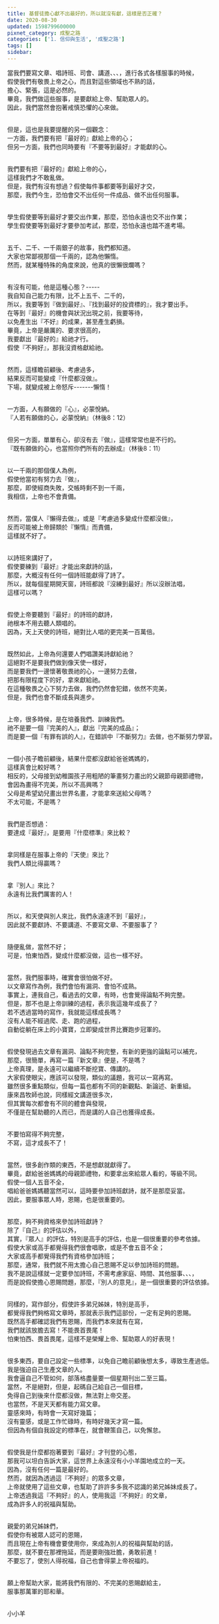 ```yaml
---
title: 基督徒擔心獻不出最好的，所以就沒有獻，這樣是否正確？
date: 2020-08-30
updated: 1598799600000
pixnet_category: 成聖之路
categories: ['1. 信仰與生活', '成聖之路']
tags: []
sidebar: 
---
```


<p>當我們要寫文章、唱詩班、司會、講道、、、，進行各式各樣服事的時候，<br/>
假使我們有敬畏上帝之心，而且對這些領域也不熟的話，<br/>
擔心、緊張，這是必然的。<br/>
畢竟，我們做這些服事，是要獻給上帝、幫助眾人的。<br/>
因此，我們當然會抱著戒慎恐懼的心來做。</p>
<p><br/>
但是，這也是我要提醒的另一個觀念：<br/>
一方面，我們要有把『最好的』獻給上帝的心；<br/>
但另一方面，我們也同時要有『不要等到最好』才能獻的心。</p>
<p><br/>
我們要有把『最好的』獻給上帝的心，<br/>
這樣我們才不敢亂做。<br/>
但是，我們有沒有想過？假使每件事都要等到最好才交，<br/>
那麼，我們今生，恐怕會交不出任何一件成品、做不出任何服事。</p>
<p><br/>
學生假使要等到最好才要交出作業，那麼，恐怕永遠也交不出作業；<br/>
學生假使要等到最好才要參加考試，那麼，恐怕永遠也踏不進考場。</p>
<p><br/>
五千、二千、一千兩銀子的故事，我們都知道。<br/>
大家也常鄙視那個一千兩的，認為他懶惰。<br/>
然而，就某種特殊的角度來說，他真的很懶很爛嗎？</p>
<p><br/>
有沒有可能，他是這種心態？-----<br/>
我自知自己能力有限，比不上五千、二千的，<br/>
所以，我要等到『做到最好』、『找到最好的投資標的』，我才要出手。<br/>
在等到『最好』的機會與狀況出現之前，我要等待，<br/>
以免產生出『不好』的成果，甚至產生虧損。<br/>
畢竟，上帝是嚴厲的、要求很高的，<br/>
我要獻出『最好的』給祂才行。<br/>
假使『不夠好』，那我沒資格獻給祂。</p>
<p><br/>
然而，這樣瞻前顧後、考慮過多，<br/>
結果反而可能變成『什麼都沒做』。<br/>
下場，就變成被上帝怒斥-------懶惰！</p>
<p><br/>
一方面，人有願做的『心』，必蒙悅納。<br/>
『人若有願做的心，必蒙悅納』（林後8：12）</p>
<p><br/>
但另一方面，單單有心，卻沒有去『做』，這樣常常也是不行的。<br/>
『既有願做的心，也當照你們所有的去辦成』（林後8：11）</p>
<p><br/>
以一千兩的那個僕人為例，<br/>
假使他當初有努力去『做』，<br/>
那麼，即使經商失敗，交帳時剩不到一千兩，<br/>
我相信，上帝也不會責備。</p>
<p><br/>
然而，當僕人『懶得去做』，或是『考慮過多變成什麼都沒做』，<br/>
反而可能被上帝歸類於『懶惰』而責備，<br/>
這樣就不好了。</p>
<p><br/>
以詩班來講好了，<br/>
假使要練到『最好』才能出來獻詩的話，<br/>
那麼，大概沒有任何一個詩班能獻得了詩了。<br/>
所以，就每個星期開天窗，詩班都說『沒練到最好』所以沒辦法唱，<br/>
這樣可以嗎？</p>
<p><br/>
假使上帝要聽到『最好』的詩班的獻詩，<br/>
祂根本不用去聽人類唱的。<br/>
因為，天上天使的詩班，絕對比人唱的更完美一百萬倍。</p>
<p><br/>
既然如此，上帝為何還要人們唱讚美詩獻給祂？<br/>
這絕對不是要我們做到像天使一樣好，<br/>
而是要我們一邊懷著敬畏祂的心，一邊努力去做，<br/>
把那有限程度下的好，拿來獻給祂。<br/>
在這種敬畏之心下努力去做，我們仍然會犯錯，依然不完美，<br/>
但是，我們也會不斷成長與進步。</p>
<p><br/>
上帝，很多時候，是在培養我們、訓練我們。<br/>
祂不是要一個『完美的人』，獻出『完美的成品』；<br/>
而是要一個『有罪有誤的人』，在錯誤中『不斷努力』去做，也不斷努力學習。</p>
<p><br/>
一個小孩子瞻前顧後，結果什麼都沒獻給爸爸媽媽的，<br/>
這樣真會比較好嗎？<br/>
相反的，父母接到幼稚園孩子用粗陋的筆畫努力畫出的父親節母親節禮物，<br/>
會因為畫得不完美，所以不高興嗎？<br/>
父母是希望幼兒畫出世界名畫，才能拿來送給父母嗎？<br/>
不太可能，不是嗎？</p>
<p><br/>
我們是否想過：<br/>
要達成『最好』，是要用『什麼標準』來比較？</p>
<p><br/>
拿同樣是在服事上帝的『天使』來比？<br/>
我們人類比得贏嗎？</p>
<p><br/>
拿『別人』來比？<br/>
永遠有比我們厲害的人！</p>
<p><br/>
所以，和天使與別人來比，我們永遠達不到『最好』，<br/>
因此就不要獻詩、不要講道、不要寫文章、不要服事了？</p>
<p><br/>
隨便亂做，當然不好；<br/>
可是，怕東怕西，變成什麼都沒做，這也一樣不好。</p>
<p><br/>
當然，我們服事時，確實會很怕做不好。<br/>
以文章寫作為例，我們會怕有漏洞、會怕不成熟。<br/>
事實上，連我自己，看過去的文章，有時，也會覺得論點不夠完整。<br/>
但是，那不也是上帝訓練的過程，表示我這幾年成長了？<br/>
若不透過當時的寫作，我就能這樣成長嗎？<br/>
沒有人能不經過爬、走、跑的過程，<br/>
自動從躺在床上的小寶寶，立即變成世界比賽跑步冠軍的。</p>
<p><br/>
假使發現過去文章有漏洞、論點不夠完整，有新的更強的論點可以補充，<br/>
那麼，很簡單，再寫一篇『新文章』便是，不是嗎？<br/>
上帝真理，是永遠可以繼續不斷挖寶、傳講的。<br/>
大家假使眼尖，應該可以發現，類似的議題，我可以一寫再寫。<br/>
雖然很多重點類似，但每一篇也都有不同的新觀點、新論述、新重組。<br/>
康來昌牧師也說，同樣經文講道很多次，<br/>
但其實每次都會有不同的體會與發現，<br/>
不僅是在幫助聽的人而已，而是講的人自己也獲得成長。</p>
<p><br/>
不要怕寫得不夠完整，<br/>
不寫，這才成長不了！</p>
<p><br/>
當然，很多創作類的東西，不是想獻就獻得了。<br/>
畢竟，獻給爸爸媽媽的母親節禮物，和要拿出來給眾人看的，等級不同。<br/>
假使一個人五音不全，<br/>
唱給爸爸媽媽聽當然可以，這時要參加詩班獻詩，就不是那麼妥當。<br/>
因此，要服事眾人時，恩賜，也是很重要的。</p>
<p><br/>
那麼，夠不夠資格來參加詩班獻詩？<br/>
除了『自己』的評估以外，<br/>
其實，『眾人』的評估，特別是高手的評估，也是一個很重要的參考依據。<br/>
假使大家或高手都覺得我們很會唱歌，或是不會五音不全；<br/>
大家或高手都覺得我們有資格參加詩班；<br/>
那麼，通常，我們就不用太擔心自己恩賜不足以參加詩班的問題。<br/>
我不是說這樣就一定要參加詩班，不需考慮家庭、時間、其他服事、、、，<br/>
而是說假使擔心恩賜問題，那麼，『別人的意見』，是一個很重要的評估依據。</p>
<p><br/>
同樣的，寫作部分，假使許多弟兄姊妹，特別是高手，<br/>
都覺得我們夠格寫文章時，那就表示我們這部份，一定有足夠的恩賜。<br/>
既然高手都確認我們有恩賜，而我們本來就有在寫，<br/>
我們就該放膽去寫！不能畏首畏尾！<br/>
怕東怕西、畏首畏尾，這樣不是榮耀上帝、幫助眾人的好表現！</p>
<p><br/>
很多東西，要自己設定一些標準，以免自己瞻前顧後想太多，導致生產過低。<br/>
我是強迫自己生產文章的人。<br/>
我會逼自己不管如何，部落格盡量要一個星期刊出二至三篇。<br/>
當然，不是絕對，但是，起碼自己給自己一個目標，<br/>
免得自己到後來什麼都沒做，無法對上帝交差。<br/>
也當然，不是天天都有能力寫文章。<br/>
靈感來時，有時會一天寫好幾篇；<br/>
沒有靈感，或是工作忙碌時，有時好幾天才寫一篇。<br/>
但因為有個自我設定的標準在，就會鞭策自己，以免懈怠。</p>
<p><br/>
假使我是什麼都抱著要到『最好』才刊登的心態，<br/>
那我可以坦白告訴大家，這世界上永遠沒有小小羊園地成立的一天。<br/>
因為，沒有任何一篇是最好的。<br/>
然而，就因為透過這『不夠好』的眾多文章，<br/>
上帝就使用了這些文章，也幫助了許許多多我不認識的弟兄姊妹成長了。<br/>
上帝透過我這『不夠好』的人，使用我這『不夠好』的文章，<br/>
成為許多人的祝福與幫助。</p>
<p><br/>
親愛的弟兄姊妹們，<br/>
假使你有被眾人認可的恩賜，<br/>
而且現在上帝有機會要使用你，來成為別人的祝福與幫助的話，<br/>
那麼，就不要在那裡拖延，而是要剛強壯膽，勇敢前進！<br/>
不要忘了，使別人得祝福，自己也會得蒙上帝祝福的。</p>
<p><br/>
願上帝幫助大家，能將我們有限的、不完美的恩賜獻給主，<br/>
服事那萬軍的耶和華。</p>
<p><br/>
小小羊</p>
